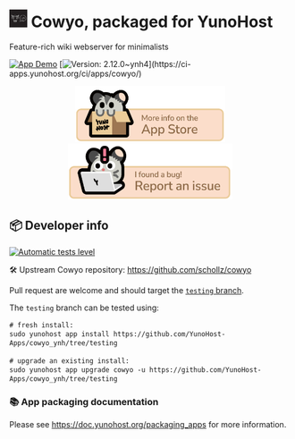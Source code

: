 <!--
N.B.: This README was automatically generated by <https://github.com/YunoHost/apps_tools/blob/main/readme_generator>
It shall NOT be edited by hand.
-->

<h1>
  <img src="https://raw.githubusercontent.com/YunoHost/apps/main/logos/cowyo.png" width="32px" alt="Logo of Cowyo">
  Cowyo, packaged for YunoHost
</h1>

Feature-rich wiki webserver for minimalists

[![App Demo](https://img.shields.io/badge/App_Demo-blue?style=for-the-badge)](https://cowyo.com)
[![Version: 2.12.0~ynh4](https://img.shields.io/badge/Version-2.12.0~ynh4-rgb(18,138,11)?style=for-the-badge)](https://ci-apps.yunohost.org/ci/apps/cowyo/)

<div align="center">
<a href="https://apps.yunohost.org/app/cowyo"><img height="100px" src="https://github.com/YunoHost/yunohost-artwork/raw/refs/heads/main/badges/neopossum-badges/badge_more_info_on_the_appstore.svg"/></a>
<a href="https://github.com/YunoHost-Apps/cowyo_ynh/issues"><img height="100px" src="https://github.com/YunoHost/yunohost-artwork/raw/refs/heads/main/badges/neopossum-badges/badge_report_an_issue.svg"/></a>
</div>

## 📦 Developer info

[![Automatic tests level](https://apps.yunohost.org/badge/cilevel/cowyo)](https://ci-apps.yunohost.org/ci/apps/cowyo/)

🛠️ Upstream Cowyo repository: <https://github.com/schollz/cowyo>

Pull request are welcome and should target the [`testing` branch](https://github.com/YunoHost-Apps/cowyo_ynh/tree/testing).

The `testing` branch can be tested using:
```
# fresh install:
sudo yunohost app install https://github.com/YunoHost-Apps/cowyo_ynh/tree/testing

# upgrade an existing install:
sudo yunohost app upgrade cowyo -u https://github.com/YunoHost-Apps/cowyo_ynh/tree/testing
```

### 📚 App packaging documentation

Please see <https://doc.yunohost.org/packaging_apps> for more information.